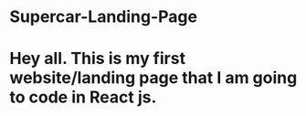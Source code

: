 # Supercar-Landing-Page
# Hey all. This is my first website/landing page that I am going to code in React js.

